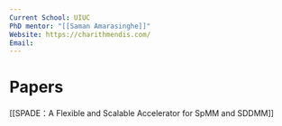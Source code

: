```yaml
---
Current School: UIUC
PhD mentor: "[[Saman Amarasinghe]]"
Website: https://charithmendis.com/
Email:
---
```

# Papers
[[SPADE：A Flexible and Scalable Accelerator for SpMM and SDDMM]]